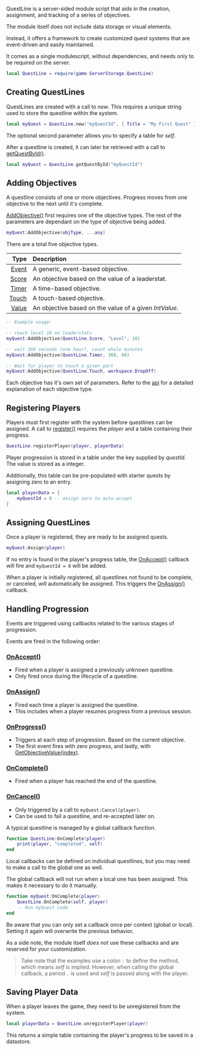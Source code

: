 QuestLine is a server-sided module script that aids in the creation, assignment, and tracking of a series of objectives.

The module itself does not include data storage or visual elements.

Instead, it offers a framework to create customized quest systems that are event-driven and easily maintained.

It comes as a single modulescript, without dependencies, and needs only to be required on the server.

``` lua
local QuestLine = require(game.ServerStorage.QuestLine)
```

Creating QuestLines
-------------------

QuestLines are created with a call to *new*.  This requires a unique string used to store the questline within the system.

``` lua
local myQuest = QuestLine.new("myQuestId", { Title = "My First Quest" })
```

The optional second parameter allows you to specify a table for *self*.

After a questline is created, it can later be retrieved with a call to [getQuestById()](https://farfromlittle.github.io/QuestLine/api.html#static-members-questlinegetquestbyid).

``` lua
local myQuest = QuestLine.getQuestById("myQuestId")
```

Adding Objectives
-----------------

A questline consists of one or more objectives.  Progress moves from one objective to the next until it's complete.

[AddObjective()](https://farfromlittle.github.io/QuestLine/api.html#public-methods-addobjective) first requires one of the objective types.  The rest of the parameters are dependant on the type of objective being added.

``` lua
myQuest:AddObjective(objType, ...any)
```

There are a total five objective types.

| Type | Description
|-----:|:-----------
|[Event](https://farfromlittle.github.io/QuestLine/api.html#enums-questlineevent) | A generic, event-based objective.
|[Score](https://farfromlittle.github.io/QuestLine/api.html#enums-questlinescore) | An objective based on the value of a leaderstat.
|[Timer](https://farfromlittle.github.io/QuestLine/api.html#enums-questlinetimer) | A time-based objective.
|[Touch](https://farfromlittle.github.io/QuestLine/api.html#enums-questlinetouch) | A touch-based objective.
|[Value](https://farfromlittle.github.io/QuestLine/api.html#enums-questlinevalue) | An objective based on the value of a given *IntValue*.

``` lua
-- Example usage:

-- reach level 10 on leaderstats
myQuest:AddObjective(QuestLine.Score, "Level", 10)

-- wait 360 seconds (one hour), count whole minutes
myQuest:AddObjective(QuestLine.Timer, 360, 60)

-- Wait for player to touch a given part
myQuest:AddObjective(QuestLine.Touch, workspace.DropOff)
```

Each objective has it's own set of parameters.  Refer to the [api](https://farfromlittle.github.io/QuestLine/api.html#enums) for a detailed explanation of each objective type.

Registering Players
-------------------

Players must first register with the system before questlines can be assigned.  A call to [register()](https://farfromlittle.github.io/QuestLine/api.html#static-members-questlineregister) requires the *player* and a table containing their progress.

``` lua
QuestLine.registerPlayer(player, playerData)
```

Player progression is stored in a table under the key supplied by *questId*.  The value is stored as a integer.

Additionally, this table can be pre-populated with starter quests by assigning zero to an entry.

``` lua
local playerData = {
	myQuestId = 0 -- assign zero to auto-accept
}
```

Assigning QuestLines
--------------------

Once a player is registered, they are ready to be assigned quests.

``` lua
myQuest:Assign(player)
```

If no entry is found in the player's progress table, the [OnAccept()](https://farfromlittle.github.io/QuestLine/api.html#events-questlineonaccept) callback will fire and `myQuestId = 0` will be added.

When a player is initially registered, all questlines not found to be complete, or canceled, will automatically be assigned.  This triggers the [OnAssign()](https://farfromlittle.github.io/QuestLine/api.html#events-questlineonassign) callback.

Handling Progression
--------------------

Events are triggered using callbacks related to the various stages of progression.

Events are fired in the following order:

### [OnAccept()](https://farfromlittle.github.io/QuestLine/api.html#events-questlineonaccept)
* Fired when a player is assigned a previously unknown questline.
* Only fired once during the lifecycle of a questline.

### [OnAssign()](https://farfromlittle.github.io/QuestLine/api.html#events-questlineonassign)
* Fired each time a player is assigned the questline.
* This includes when a player resumes progress from a previous session.
  
### [OnProgress()](https://farfromlittle.github.io/QuestLine/api.html#events-questlineonprogress)
* Triggers at each step of progression.  Based on the current objective.
* The first event fires with zero progress, and lastly, with [GetObjectiveValue(index)](https://farfromlittle.github.io/QuestLine/api.html#public-methods-getobjectivevalue).

### [OnComplete()](https://farfromlittle.github.io/QuestLine/api.html#events-questlineoncomplete)
* Fired when a player has reached the end of the questline.

### [OnCancel()](https://farfromlittle.github.io/QuestLine/api.html#events-questlineoncancel)
* Only triggered by a call to `myQuest:Cancel(player)`.
* Can be used to fail a questline, and re-accepted later on.

A typical questline is managed by a global callback function.

``` lua
function QuestLine:OnComplete(player)
    print(player, "completed", self)
end
```

Local callbacks can be defined on individual questlines, but you may need to make a call to the global one as well.

The global callback will not run when a local one has been assigned.  This makes it necessary to do it manually.

``` lua
function myQuest:OnComplete(player)
    QuestLine.OnComplete(self, player)
    -- Run myQuest code
end
```

Be aware that you can only set a callback once per context (global or local).  Setting it again will overwrite the previous behavior.

As a side note, the module itself *does not* use these callbacks and are reserved for your customization.

> Take note that the examples use a colon `:` to define the method, which means *self* is implied.  However, when calling the global callback, a period `.` is used and *self* is passed along with the player.

Saving Player Data
------------------

When a player leaves the game, they need to be unregistered from the system.

``` lua
local playerData = QuestLine.unregisterPlayer(player)
```

This returns a simple table containing the player's progress to be saved in a datastore.

